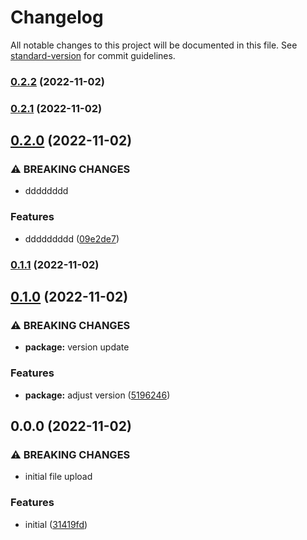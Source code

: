 # Changelog

All notable changes to this project will be documented in this file. See [standard-version](https://github.com/conventional-changelog/standard-version) for commit guidelines.

### [0.2.2](https://github.com/rkdud007/wncg-changelog-test/compare/v0.2.1...v0.2.2) (2022-11-02)

### [0.2.1](https://github.com/rkdud007/wncg-changelog-test/compare/v0.2.0...v0.2.1) (2022-11-02)

## [0.2.0](https://github.com/rkdud007/wncg-changelog-test/compare/v0.1.1...v0.2.0) (2022-11-02)


### ⚠ BREAKING CHANGES

* dddddddd

### Features

* ddddddddd ([09e2de7](https://github.com/rkdud007/wncg-changelog-test/commit/09e2de785bb95cc107c418e3804664121eb23688))

### [0.1.1](https://github.com/rkdud007/wncg-changelog-test/compare/v0.1.0...v0.1.1) (2022-11-02)

## [0.1.0](https://github.com/rkdud007/wncg-changelog-test/compare/v0.0.0...v0.1.0) (2022-11-02)


### ⚠ BREAKING CHANGES

* **package:** version update

### Features

* **package:** adjust version ([5196246](https://github.com/rkdud007/wncg-changelog-test/commit/51962461ba9d90766e4bd4ae59e6fa9f2b1e4c3a))

## 0.0.0 (2022-11-02)


### ⚠ BREAKING CHANGES

* initial file upload

### Features

* initial ([31419fd](https://github.com/rkdud007/wncg-changelog-test/commit/31419fd2a0ba871ee7ba4a5415e8117c362a04c3))
